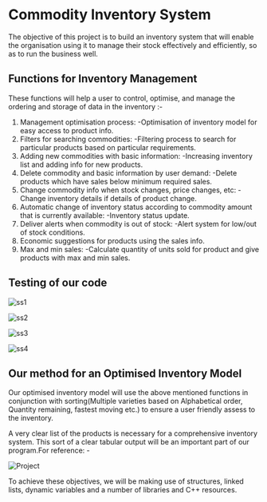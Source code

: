 # Commodity Inventory System

The objective of this project is to build an inventory system that will enable the organisation using it to manage their stock effectively and efficiently, so as to run the business well.

## Functions for Inventory Management

These functions will help a user to control, optimise, and manage the ordering and storage of data in the inventory :-

1. Management optimisation process: -Optimisation of inventory model for easy access to product info.
2. Filters for searching commodities: -Filtering process to search for particular products based on particular requirements.
3. Adding new commodities with basic information: -Increasing inventory list and adding info for new products.
4. Delete commodity and basic information by user demand: -Delete products which have sales below minimum required sales.
5. Change commodity info when stock changes, price changes, etc: -Change inventory details if details of product change.
6. Automatic change of inventory status according to commodity amount that is currently available: -Inventory status update.
7. Deliver alerts when commodity is out of stock: -Alert system for low/out of stock conditions.
8. Economic suggestions for products using the sales info.
9. Max and min sales: -Calculate quantity of units sold for product and give products with max and min sales.

## Testing of our code

![ss1](https://user-images.githubusercontent.com/47174028/56850537-9aeec300-6936-11e9-8d99-7bdbe709cbb7.png)

![ss2](https://user-images.githubusercontent.com/47174028/56850554-c5408080-6936-11e9-9a5b-6e15d05656f7.png)

![ss3](https://user-images.githubusercontent.com/47174028/56850565-ebfeb700-6936-11e9-84df-bce6338ef4e0.png)

![ss4](https://user-images.githubusercontent.com/47174028/56850569-0a64b280-6937-11e9-8075-e7d5c635a73d.png)

## Our method for an Optimised Inventory Model

Our optimised inventory model will use the above mentioned functions in conjunction with sorting(Multiple varieties based on Alphabetical order, Quantity remaining, fastest moving etc.) to ensure a user friendly assess to the inventory.

A very clear list of the products is necessary for a comprehensive inventory system. This sort of a clear tabular output will be an important part of our program.For reference: -


![Project](https://user-images.githubusercontent.com/47174028/55222789-b25b6300-5247-11e9-9ed9-92667633fca8.jpg)

To achieve these objectives, we will be making use of structures, linked lists, dynamic variables and a number of libraries and C++ resources.
